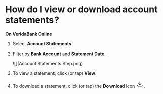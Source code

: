 # How do I view or download account statements?

**On VeridaBank Online**

1.	Select **Account Statements**.
2.	Filter by **Bank Account** and **Statement Date**.<br>

    ![](Account Statements Step.png)<br>
3.	To view a statement, click (or tap) **View**.<br>
4.	To download a statement, click (or tap) the **Download** icon ![Download icon](download.png).
